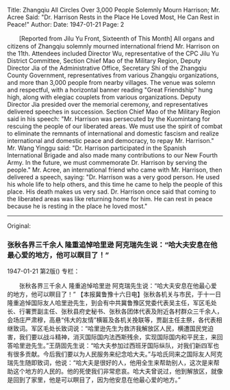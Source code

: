 Title: Zhangqiu All Circles Over 3,000 People Solemnly Mourn Harrison; Mr. Acree Said: "Dr. Harrison Rests in the Place He Loved Most, He Can Rest in Peace!"
Author:
Date: 1947-01-21
Page: 2

　　[Reported from Jilu Yu Front, Sixteenth of This Month] All organs and citizens of Zhangqiu solemnly mourned international friend Mr. Harrison on the 11th. Attendees included Director Wu, representative of the CPC Jilu Yu District Committee, Section Chief Mao of the Military Region, Deputy Director Jia of the Administrative Office, Secretary Shi of the Zhangqiu County Government, representatives from various Zhangqiu organizations, and more than 3,000 people from nearby villages. The venue was solemn and respectful, with a horizontal banner reading "Great Friendship" hung high, along with elegiac couplets from various organizations. Deputy Director Jia presided over the memorial ceremony, and representatives delivered speeches in succession. Section Chief Mao of the Military Region said in his speech: "Mr. Harrison was persecuted by the Kuomintang for rescuing the people of our liberated areas. We must use the spirit of combat to eliminate the remnants of international and domestic fascism and realize international and domestic peace and democracy, to repay Mr. Harrison." Mr. Wang Yinggu said: "Dr. Harrison participated in the Spanish International Brigade and also made many contributions to our New Fourth Army. In the future, we must commemorate Dr. Harrison by serving the people." Mr. Acree, an international friend who came with Mr. Harrison, then delivered a speech, saying: "Dr. Harrison was a very good person. He used his whole life to help others, and this time he came to help the people of this place. His death makes us very sad. Dr. Harrison once said that coming to the liberated areas was like returning home for him. He can rest in peace because he is resting in the place he loved most."



<hr /> 

Original: 


### 张秋各界三千余人  隆重追悼哈里逊  阿克瑞先生说：“哈大夫安息在他最心爱的地方，他可以瞑目了！”

1947-01-21
第2版()
专栏：

　　张秋各界三千余人
    隆重追悼哈里逊
    阿克瑞先生说：“哈大夫安息在他最心爱的地方，他可以瞑目了！”
    【本报冀鲁豫十六日电】张秋各机关与市民，于十一日隆重追悼国际友人哈里逊先生，到会有中共冀鲁豫区党委代表吴主任，军区毛处长、行署贾副主任、张秋县府史秘书、张秋各团体代表及附近各村群众三千余人，会场庄严肃穆，高悬“伟大的友情”横匾及各机关挽联等，贾副主任主祭，各代表相继致词。军区毛处长致词说：“哈里逊先生为救济我解放区人民，横遭国民党迫害，我们要以战斗精神，消灭国际国内法西斯残余，实现国际国内和平民主，来回答哈里逊先生。”王荫固先生说：“哈大夫参加过西班牙国际纵队，对我们新四军也有很多贡献。今后我们要以为人民服务来纪念哈大夫。”与哈氏同来之国际友人阿克瑞先生随即致词，他说：“哈大夫是很好的人，他用全生来帮助别人，这次是来帮助这个地方的人民的。他的死使我们非常悲哀。哈大夫曾说过，他到解放区，就像是回到了家里，他是可以瞑目了，因为他安息在他最心爱的地方。”
